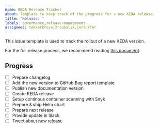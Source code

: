```yaml
---
name: KEDA Release Tracker
about: Template to keep track of the progress for a new KEDA release.
title: "Release: "
labels: governance,release-management
assignees: tomkerkhove,zroubalik,jorturfer
---
```


This issue template is used to track the rollout of a new KEDA version.

For the full release process, we recommend reading [this document](https://github.com/kedacore/keda/blob/main/RELEASE-PROCESS.MD).

## Progress

- [ ] Prepare changelog
- [ ] Add the new version to GitHub Bug report template
- [ ] Publish new documentation version
- [ ] Create KEDA release
- [ ] Setup continous container scanning with Snyk
- [ ] Prepare & ship Helm chart
- [ ] Prepare next release
- [ ] Provide update in Slack
- [ ] Tweet about new release
